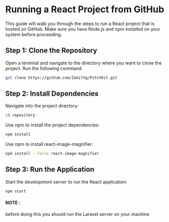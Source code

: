 # Running a React Project from GitHub

This guide will walk you through the steps to run a React project that is hosted on GitHub. Make sure you have Node.js and npm installed on your system before proceeding.

## Step 1: Clone the Repository

Open a terminal and navigate to the directory where you want to clone the project. Run the following command:

```bash
git clone https://github.com/Zakilhg/PitchKit.git
```

## Step 2: Install Dependencies
Navigate into the project directory:
```bash
cd repository
```
Use npm to install the project dependencies:
```bash
npm install
```
Use npm to install react-image-magnifier:
```bash
npm install --force react-image-magnifier
```

## Step 3: Run the Application
Start the development server to run the React application:
```bash
npm start
```

#### NOTE :
before doing this you should run the Laravel server on your machine
